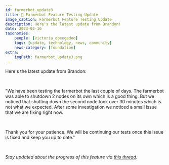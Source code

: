 ```yaml
---
id: farmerbot_update3
title: 🤖 Farmerbot Feature Testing Update
image_caption: Farmerbot Feature Testing Update
description: Here's the latest update from Brandon!
date: 2023-02-16
taxonomies:
    people: [victoria_obeegadoo]
    tags: [update, technology, news, community]
    news-category: [foundation]
extra:
    imgPath: farmerbot_update3.png
---
```


Here's the latest update from Brandon:

<br/> 

"We have been testing the farmerbot the last couple of days. The farmerbot was able to shutdown 2 nodes on its own which is a good thing. But we noticed that shutting down the second node took over 30 minutes which is not what we expected. After some investigation we noticed a small issue that we are fixing right now.

<br/>

Thank you for your patience. We will be continuing our tests once this issue is fixed and keep you up to date."

<br/>

_Stay updated about the progress of this feature via [this thread](https://forum.threefold.io/t/tfgrid-power-management-feature-for-3-8-1/3721/18)._
